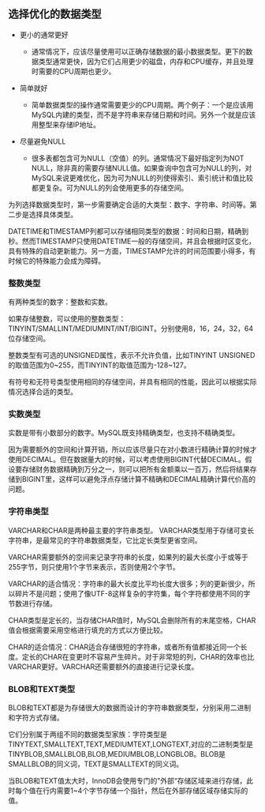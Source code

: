 ## 选择优化的数据类型
- 更小的通常更好
  - 通常情况下，应该尽量使用可以正确存储数据的最小数据类型。更下的数据类型通常更快，因为它们占用更少的磁盘，内存和CPU缓存，并且处理时需要的CPU周期也更少。
  
- 简单就好
  - 简单数据类型的操作通常需要更少的CPU周期。两个例子：一个是应该用MySQL内建的类型，而不是字符串来存储日期和时间。另外一个就是应该用整型来存储IP地址。
 
- 尽量避免NULL
  - 很多表都包含可为NULL（空值）的列。通常情况下最好指定列为NOT NULL，除非真的需要存储NULL值。如果查询中包含可为NULL的列，对MySQL来说更难优化，因为可为NULL的列使得索引、索引统计和值比较都更复杂。可为NULL的列会使用更多的存储空间。
  
为列选择数据类型时，第一步需要确定合适的大类型：数字、字符串、时间等。第二步是选择具体类型。

DATETIME和TIMESTAMP列都可以存储相同类型的数据：时间和日期，精确到秒。然而TIMESTAMP只使用DATETIME一般的存储空间，并且会根据时区变化，具有特殊的自动更新能力。另一方面，TIMESTAMP允许的时间范围要小得多，有时候它的特殊能力会成为障碍。

### 整数类型
有两种类型的数字：整数和实数。

如果存储整数，可以使用的整数类型：TINYINT/SMALLINT/MEDIUMINT/INT/BIGINT。分别使用8，16，24，32，64位存储空间。

整数类型有可选的UNSIGNED属性，表示不允许负值，比如TINYINT UNSIGNED的取值范围为0~255，而TINYINT的取值范围为-128~127。

有符号和无符号类型使用相同的存储空间，并具有相同的性能，因此可以根据实际情况选择合适的类型。

### 实数类型
实数是带有小数部分的数字。MySQL既支持精确类型，也支持不精确类型。

因为需要额外的空间和计算开销，所以应该尽量只在对小数进行精确计算的时候才使用DECIMAL。但在数据量大的时候，可以考虑使用BIGINT代替DECIMAL。假设要存储财务数据精确到万分之一，则可以把所有金额乘以一百万，然后将结果存储到BIGINT里，这样可以避免浮点存储计算不精确和DECIMAL精确计算代价高的问题。

### 字符串类型
VARCHAR和CHAR是两种最主要的字符串类型。
VARCHAR类型用于存储可变长字符串，是最常见的字符串数据类型，它比定长类型更省空间。

VARCHAR需要额外的空间来记录字符串的长度，如果列的最大长度小于或等于255字节，则只使用1个字节来表示，否则使用2个字节。

VARCHAR的适合情况：字符串的最大长度比平均长度大很多；列的更新很少，所以碎片不是问题；使用了像UTF-8这样复杂的字符集，每个字符都使用不同的字节数进行存储。

CHAR类型是定长的，当存储CHAR值时，MySQL会删除所有的末尾空格，CHAR值会根据需要采用空格进行填充的方式以方便比较。

CHAR的适合情况：CHAR适合存储很短的字符串，或者所有值都接近同一个长度。定长的CHAR在变更时不容易产生碎片。对于非常短的列，CHAR的效率也比VARCHAR更好。VARCHAR还需要额外的直接进行记录长度。

### BLOB和TEXT类型
BLOB和TEXT都是为存储很大的数据而设计的字符串数据类型，分别采用二进制和字符方式存储。

它们分别属于两组不同的数据类型家族：字符类型是TINYTEXT,SMALLTEXT,TEXT,MEDIUMTEXT,LONGTEXT,对应的二进制类型是TINYBLOB,SMALLBLOB,BLOB,MEDIUMBLOB,LONGBLOB。BLOB是SMALLBLOB的同义词，TEXT是SMALLTEXT的同义词。

当BLOB和TEXT值太大时，InnoDB会使用专门的"外部“存储区域来进行存储，此时每个值在行内需要1~4个字节存储一个指针，然后在外部存储区域存储实际的值。

